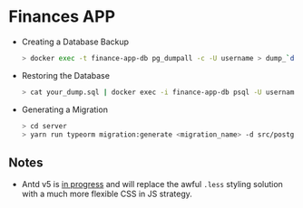 # Finances APP

- Creating a Database Backup

  ```bash
  > docker exec -t finance-app-db pg_dumpall -c -U username > dump_`date +%Y-%m-%d"_"%H_%M_%S`.sql
  ```

- Restoring the Database
  ```bash
  > cat your_dump.sql | docker exec -i finance-app-db psql -U username -d database
  ```

* Generating a Migration
  ```bash
  > cd server
  > yarn run typeorm migration:generate <migration_name> -d src/postgresDB.ts
  ```

## Notes

- Antd v5 is [in progress](https://github.com/ant-design/ant-design/issues/33862) and will replace the awful `.less` styling solution with a much more flexible CSS in JS strategy.
